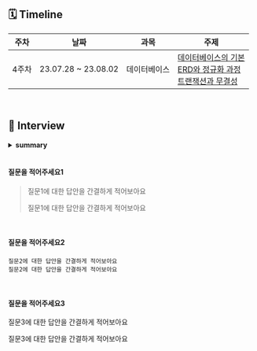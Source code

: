 ## 🗓 Timeline
| 주차 | 날짜 | 과목 | 주제 |
|--|--|--|--|
| 4주차 | 23.07.28 ~ 23.08.02 | 데이터베이스 | [데이터베이스의 기본](./1.%20데이터베이스의%20기본)<br>[ERD와 정규화 과정](./2.%20ERD와%20정규화%20과정)<br>[트랜잭션과 무결성](./3.%20트랜잭션과%20무결성)|
<br>
    
## 📝 Interview


<details>
<summary><b>summary</b></summary>
<div markdown="1">

- [질문을 적어주세요. 1](#질문을-적어주세요1)
- [질문을 적어주세요. 2](#질문을-적어주세요2)
- [질문을 적어주세요. 3](#질문을-적어주세요3)

</div>
</details>


<br>


#### 질문을 적어주세요1
> 질문1에 대한 답안을 간결하게 적어보아요
> 
> 질문1에 대한 답안을 간결하게 적어보아요
<br>

#### 질문을 적어주세요2
```
질문2에 대한 답안을 간결하게 적어보아요
질문2에 대한 답안을 간결하게 적어보아요
```
<br>

#### 질문을 적어주세요3
질문3에 대한 답안을 간결하게 적어보아요

질문3에 대한 답안을 간결하게 적어보아요
<br>

